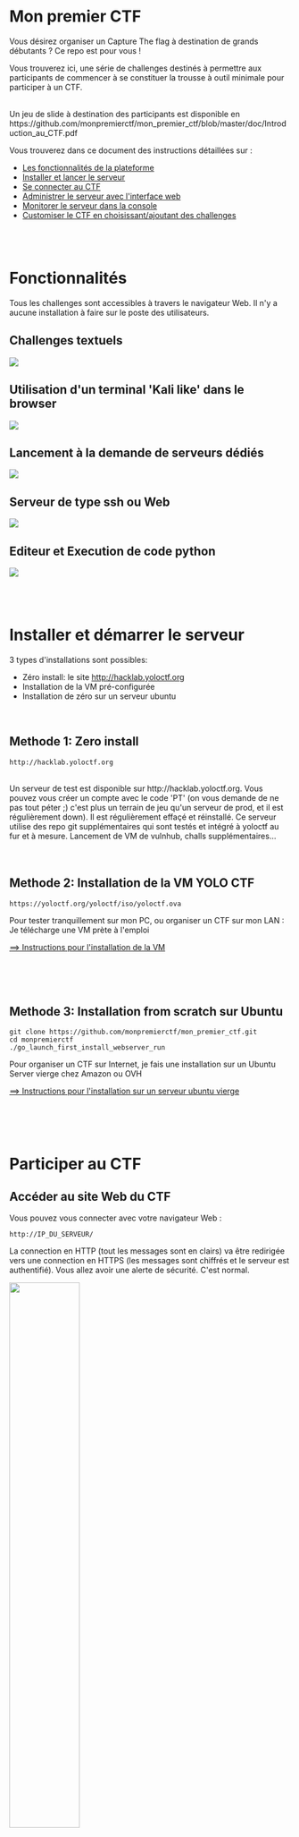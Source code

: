 # Mon premier CTF



Vous désirez organiser un Capture The flag à destination de grands débutants ? Ce repo est pour vous !

Vous trouverez ici, une série de challenges destinés à permettre aux participants de commencer à se constituer la trousse à outil minimale pour participer à un CTF.


</br>
Un jeu de slide à destination des participants est disponible en https://github.com/monpremierctf/mon_premier_ctf/blob/master/doc/Introduction_au_CTF.pdf

</br>

Vous trouverez dans ce document des instructions détaillées sur :

- [Les fonctionnalités de la plateforme](#Fonctionnalités)
- [Installer et lancer le serveur](#Installer-et-démarrer-le-serveur)
- [Se connecter au CTF](#Participer-au-CTF)
- [Administrer le serveur avec l'interface web](#Administrer-le-CTF)
- [Monitorer le serveur dans la console](#Monitorer)
- [Customiser le CTF en choisissant/ajoutant des challenges](#Customisation)



</br>
</br>

# Fonctionnalités

Tous les challenges sont accessibles à travers le navigateur Web.
Il n'y a aucune installation à faire sur le poste des utilisateurs.


## Challenges textuels

![](doc/screenshot/challenge_text.png)


## Utilisation d'un terminal 'Kali like' dans le browser

![](doc/screenshot/challenge_xterm.png)


## Lancement à la demande de serveurs dédiés

![](doc/screenshot/challenge_server.png)


## Serveur de type ssh ou Web

![](doc/screenshot/challenge_sqli.png)


## Editeur et Execution de code python

![](doc/screenshot/challenge_python.png)


</br>
</br>

# Installer et démarrer le serveur

3 types d'installations sont possibles:

- Zéro install: le site http://hacklab.yoloctf.org
- Installation de la VM pré-configurée
- Installation de zéro sur un serveur ubuntu

</br>

## Methode 1: Zero install  


```
http://hacklab.yoloctf.org
```

</br>
Un serveur de test est disponible sur http://hacklab.yoloctf.org. Vous pouvez vous créer un compte avec le code 'PT' (on vous demande de ne pas tout péter ;) c'est plus un terrain de jeu qu'un serveur de prod, et il est régulièrement down). Il est régulièrement effaçé et réinstallé. 
Ce serveur utilise des repo git supplémentaires qui sont testés et intégré à yoloctf au fur et à mesure. Lancement de VM de vulnhub, challs supplémentaires...

</br>
</br>
</br>

## Methode 2: Installation de la VM YOLO CTF

```
https://yoloctf.org/yoloctf/iso/yoloctf.ova
```

Pour tester tranquillement sur mon PC, ou organiser un CTF sur mon LAN : Je télécharge une VM prète à l'emploi

[==> Instructions pour l'installation de la VM](doc/install_vm.md)


</br>
</br>
</br>

## Methode 3: Installation from scratch sur Ubuntu

```
git clone https://github.com/monpremierctf/mon_premier_ctf.git
cd monpremierctf
./go_launch_first_install_webserver_run
```

Pour organiser un CTF sur Internet, je fais une installation sur un Ubuntu Server vierge chez Amazon ou OVH


[==> Instructions pour l'installation sur un serveur ubuntu vierge](doc/install_ubuntu.md)


</br>
</br>
</br>



# Participer au CTF


## Accéder au site Web du CTF

Vous pouvez vous connecter avec votre navigateur Web : 
```
http://IP_DU_SERVEUR/
```

La connection en HTTP (tout les messages sont en clairs) va être redirigée vers une connection en HTTPS (les messages sont chiffrés et le serveur est authentifié).
Vous allez avoir une alerte de sécurité. C'est normal.


<img src="doc/screenshot/site_alerte_firefox.png" width="50%" height="50%">

Le serveur Web a généré ses propres certificats pour utiliser une liaison HTTPS (HTTP Sécurisée). L'alerte vous prévient qu'aucune autorité de certification 'officielle' ne valide les clefs de sécurité de ce site, et qu'il peut donc y a donc un risque.


<img src="doc/screenshot/site_alerte_firefox_accept.png" width="50%" height="50%">

Il faut ajouter une exception  pour accepter le certificat non signé qui est présenté par le site.
Cliquez sur [ Accepter le risque et poursuivre]

Sur un autre navigateur (chrome, explorer..) ou si vous avez un antivirus installé le message peut être différent. Mais le principe reste le même. Il faut accepter de prendre le risque de reconnaitre le certificat autosigné du site.


<img src="doc/screenshot/site_alerte_bitdefender.jpg" width="50%" height="50%">







</br>
</br>
</br>



# Administrer le CTF

## Se logguer avec le compte Admin

![](doc/screenshot/localhost_login_admin.png)

Le mot de passe du compte admin est donné dans le terminal:
- admin
- lvlwxnjygeycmias

</br>

## Changer le mot de passe du compte Admin

Le mot de passe étant prédéfini sur la VM, il est nécessaire de le changer :
![](doc/screenshot/localhost_profile_tab.png)

Allez sur l'onglet 'Mon Compte' dans la table des matières en bas à gauche.
Définissez un nouveau mot de passe et cliquez [Change].

</br>


## Monitoring light

![](doc/screenshot/localhost_admin.png)

L'onglet [Admin] en bas à gauche permet de voir :
- Le nombre de sessions actives
- Le nombre d'utilisateurs
- Les flags soumis par les utilisateurs
- Les containers démarrés par les utilisateurs

</br>


## Reseter les Flags

![](doc/screenshot/localhost_admin.png)

Dès l'instant ou le serveur est démarré, les participants peuvent commencer à valider les flags.
Vous pouvez aussi vouloir tester un peu. Le lien [ClearFlags] en bas de page permet d'effacer tous les flags validés.

</br>


## Consultez les feedbacks

L'onglet Feedback est à utiliser pour obtenir un retour des utilisateurs en fin de CTF, et permet de détailler un problème rencontré sur le site ou un challenge.


</br>
</br>
</br>


# Monitorer

## Monitoring du serveur et de ses containers

Une fois que votre serveur tourne, c'est une bonne idée de surveiller ce qui se passe et vérifier la mémoire libre, la charge du CPU et la place restante sur le disque.

#### Liste des containers

![](doc/screenshot/VM_docker.jpg)

```
docker ps --format '{{.Names}}'
```

#### Consommation CPU et mémoire par les containers

![](doc/screenshot/VM_stats.jpg)

```
docker stats --format "table {{.Container}}\t{{.CPUPerc}}\t{{.MemUsage}}"
```

#### Analyse de logs

```
# docker logs challenge-box-provider
```

#### Monitoring global en interface web sur http://localhost:8888

````
chmod a+x tools/monitor.sh
tools/monitor.sh
````


</br>
</br>

# Customisation

Pour ajouter des challenges jetez un oeil à : [doc/create_new_challenges.md](doc/create_new_challenges.md)





Enjoy !
